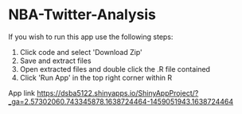 # NBA-Twitter-Analysis
If you wish to run this app use the following steps:
  1. Click code and select 'Download Zip'
  2. Save and extract files
  3. Open extracted files and double click the .R file contained
  4. Click 'Run App' in the top right corner within R

App link https://dsba5122.shinyapps.io/ShinyAppProject/?_ga=2.57302060.743345878.1638724464-1459051943.1638724464
